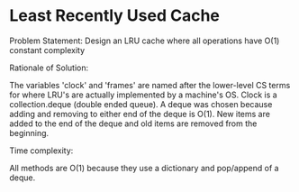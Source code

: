 
# Least Recently Used Cache

Problem Statement: Design an LRU cache where all operations have O(1) constant complexity

Rationale of Solution:

The variables 'clock' and 'frames' are named after the lower-level CS terms for where LRU's are actually implemented by a machine's OS. Clock is a collection.deque (double ended queue). A deque was chosen because adding and removing to either end of the deque is O(1). New items are added to the end of the deque and old items are removed from the beginning.

Time complexity:

All methods are O(1) because they use a dictionary and pop/append of a deque.
